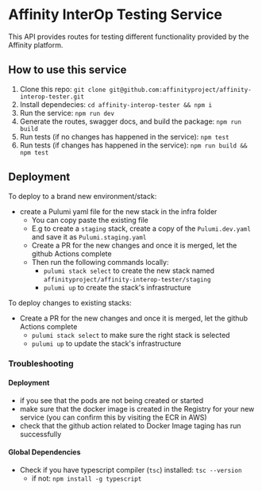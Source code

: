 # Affinity InterOp Testing Service

This API provides routes for testing different functionality provided by the Affinity platform. 



## How to use this service

1. Clone this repo: `git clone git@github.com:affinityproject/affinity-interop-tester.git`
2. Install dependecies: `cd affinity-interop-tester && npm i`
3. Run the service: `npm run dev`
4. Generate the routes, swagger docs, and build the package: `npm run build`
5. Run tests (if no changes has happened in the service): `npm test`
6. Run tests (if changes has happened in the service): `npm run build && npm test`

## Deployment
To deploy to a brand new environment/stack:
- create a Pulumi yaml file for the new stack in the infra folder
  - You can copy paste the existing file
  - E.g to create a `staging` stack, create a copy of the `Pulumi.dev.yaml` and save it as `Pulumi.staging.yaml`
  - Create a PR for the new changes and once it is merged, let the github Actions complete
  - Then run the following commands locally:
    -  `pulumi stack select` to create the new stack named `affinityproject/affinity-interop-tester/staging`
    -  `pulumi up` to create the stack's infrastructure

To deploy changes to existing stacks:
- Create a PR for the new changes and once it is merged, let the github Actions complete
  -  `pulumi stack select` to make sure the right stack is selected 
  -  `pulumi up` to update the stack's infrastructure
   

### Troubleshooting
#### Deployment
- if you see that the pods are not being created or started
- make sure that the docker image is created in the Registry for your new service (you can confirm this by visiting the ECR in AWS)
- check that the github action related to Docker Image taging has run successfully 
#### Global Dependencies
- Check if you have typescript compiler (`tsc`) installed: `tsc --version`
  - if not: `npm install -g typescript`